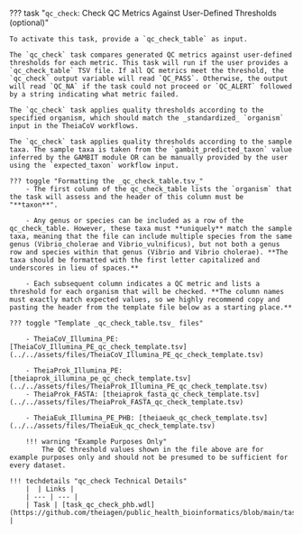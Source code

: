 
??? task "`qc_check`: Check QC Metrics Against User-Defined Thresholds (optional)"

    To activate this task, provide a `qc_check_table` as input.

    The `qc_check` task compares generated QC metrics against user-defined thresholds for each metric. This task will run if the user provides a `qc_check_table` TSV file. If all QC metrics meet the threshold, the `qc_check` output variable will read `QC_PASS`. Otherwise, the output will read `QC_NA` if the task could not proceed or `QC_ALERT` followed by a string indicating what metric failed.

<!-- if: theiacov -->
    The `qc_check` task applies quality thresholds according to the specified organism, which should match the _standardized_ `organism` input in the TheiaCoV workflows.
<!-- endif -->
<!-- if: theiaprok|theiaeuk -->
    The `qc_check` task applies quality thresholds according to the sample taxa. The sample taxa is taken from the `gambit_predicted_taxon` value inferred by the GAMBIT module OR can be manually provided by the user using the `expected_taxon` workflow input.
<!-- endif -->

    ??? toggle "Formatting the _qc_check_table.tsv_"
        - The first column of the qc_check_table lists the `organism` that the task will assess and the header of this column must be "**taxon**".
<!-- if: theiaprok|theiaeuk -->
        - Any genus or species can be included as a row of the qc_check_table. However, these taxa must **uniquely** match the sample taxa, meaning that the file can include multiple species from the same genus (Vibrio_cholerae and Vibrio_vulnificus), but not both a genus row and species within that genus (Vibrio and Vibrio cholerae). **The taxa should be formatted with the first letter capitalized and underscores in lieu of spaces.**
<!-- endif -->
        - Each subsequent column indicates a QC metric and lists a threshold for each organism that will be checked. **The column names must exactly match expected values, so we highly recommend copy and pasting the header from the template file below as a starting place.**
    
    ??? toggle "Template _qc_check_table.tsv_ files"    
<!-- if: theiacov -->
        - TheiaCoV_Illumina_PE: [TheiaCoV_Illumina_PE_qc_check_template.tsv](../../assets/files/TheiaCoV_Illumina_PE_qc_check_template.tsv)
<!-- endif -->
<!-- if: theiaprok -->
        - TheiaProk_Illumina_PE: [theiaprok_illumina_pe_qc_check_template.tsv](../../assets/files/TheiaProk_Illumina_PE_qc_check_template.tsv)
        - TheiaProk_FASTA: [theiaprok_fasta_qc_check_template.tsv](../../assets/files/TheiaProk_FASTA_qc_check_template.tsv)
<!-- endif -->
<!-- if: theiaeuk -->
        - TheiaEuk_Illumina_PE_PHB: [theiaeuk_qc_check_template.tsv](../../assets/files/TheiaEuk_qc_check_template.tsv)
<!-- endif -->
        !!! warning "Example Purposes Only"
            The QC threshold values shown in the file above are for example purposes only and should not be presumed to be sufficient for every dataset.

    !!! techdetails "qc_check Technical Details"
        |  | Links |
        | --- | --- |
        | Task | [task_qc_check_phb.wdl](https://github.com/theiagen/public_health_bioinformatics/blob/main/tasks/quality_control/comparisons/task_qc_check_phb.wdl) |
